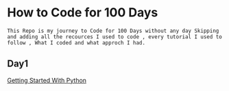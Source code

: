 # How to Code for 100 Days 
`This Repo is my journey to Code for 100 Days without any day Skipping and adding all the recources I used to code , every tutorial I used to follow , What I coded and what approch I had.
`


## Day1
[Getting Started With Python](./Day1/)
